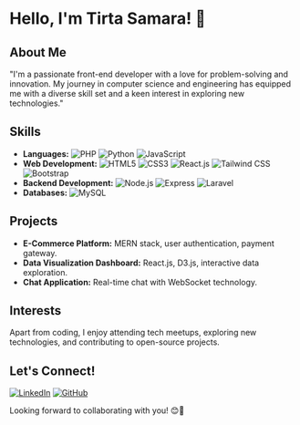 # Hello, I'm Tirta Samara! 👋

## About Me

"I'm a passionate front-end developer with a love for problem-solving and innovation. My journey in computer science and engineering has equipped me with a diverse skill set and a keen interest in exploring new technologies."

## Skills

- **Languages:** ![PHP](https://img.shields.io/badge/-PHP-777BB4?style=flat-square&logo=php&logoColor=white) ![Python](https://img.shields.io/badge/-Python-3776AB?style=flat-square&logo=python&logoColor=white) ![JavaScript](https://img.shields.io/badge/-JavaScript-F7DF1E?style=flat-square&logo=javascript&logoColor=black)
- **Web Development:** ![HTML5](https://img.shields.io/badge/-HTML5-E34F26?style=flat-square&logo=html5&logoColor=white) ![CSS3](https://img.shields.io/badge/-CSS3-1572B6?style=flat-square&logo=css3&logoColor=white) ![React.js](https://img.shields.io/badge/-React.js-61DAFB?style=flat-square&logo=react&logoColor=black) ![Tailwind CSS](https://img.shields.io/badge/-Tailwind%20CSS-38B2AC?style=flat-square&logo=tailwind-css&logoColor=white) ![Bootstrap](https://img.shields.io/badge/-Bootstrap-7952B3?style=flat-square&logo=bootstrap&logoColor=white)
- **Backend Development:** ![Node.js](https://img.shields.io/badge/-Node.js-339933?style=flat-square&logo=node.js&logoColor=white) ![Express](https://img.shields.io/badge/-Express-000000?style=flat-square&logo=express&logoColor=white) ![Laravel](https://img.shields.io/badge/-Laravel-FF2D20?style=flat-square&logo=laravel&logoColor=white)
- **Databases:** ![MySQL](https://img.shields.io/badge/-MySQL-4479A1?style=flat-square&logo=mysql&logoColor=white)



## Projects

- **E-Commerce Platform:** MERN stack, user authentication, payment gateway.
- **Data Visualization Dashboard:** React.js, D3.js, interactive data exploration.
- **Chat Application:** Real-time chat with WebSocket technology.

## Interests

Apart from coding, I enjoy attending tech meetups, exploring new technologies, and contributing to open-source projects.

## Let's Connect!

[![LinkedIn](https://img.shields.io/badge/LinkedIn-Tirta_Samara-blue?style=flat-square&logo=linkedin)](https://www.linkedin.com/in/tirta-samara-b84a48275/)
[![GitHub](https://img.shields.io/badge/GitHub-Tirta71-darkgreen?style=flat-square&logo=github)](https://github.com/Tirta71)

Looking forward to collaborating with you! 😊🚀

